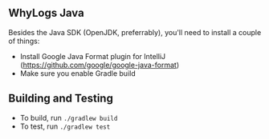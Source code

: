 ## WhyLogs Java

Besides the Java SDK (OpenJDK, preferrably), you'll need to install a couple of things:

* Install Google Java Format plugin for IntelliJ (https://github.com/google/google-java-format)
* Make sure you enable Gradle build

## Building and Testing
* To build, run `./gradlew build`
* To test, run `./gradlew test`
